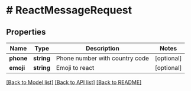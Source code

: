 # # ReactMessageRequest

## Properties

Name | Type | Description | Notes
------------ | ------------- | ------------- | -------------
**phone** | **string** | Phone number with country code | [optional]
**emoji** | **string** | Emoji to react | [optional]

[[Back to Model list]](../../README.md#models) [[Back to API list]](../../README.md#endpoints) [[Back to README]](../../README.md)
